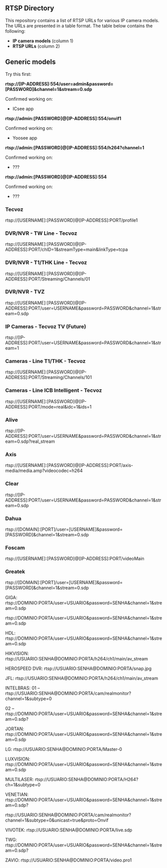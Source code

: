 ## RTSP Directory

This repository contains a list of RTSP URLs for various IP camera models. The URLs are presented in a table format. The table below contains the following:

- **IP camera models** (column 1)
- **RTSP URLs** (column 2)

## Generic models

Try this first:

**rtsp://[IP-ADDRESS]:554/user=admin&password=[PASSWORD]&channel=1&stream=0.sdp**

Confirmed working on:
- ICsee app

**rtsp://admin:[PASSWORD]@[IP-ADDRESS]:554/onvif1**

Confirmed working on:
- Yoosee app

**rtsp://admin:[PASSWORD]@[IP-ADDRESS]:554/h264?channel=1**

Confirmed working on:
- ???

**rtsp://admin:[PASSWORD]@[IP-ADDRESS]:554**

Confirmed working on:
- ???

### Tecvoz

rtsp://[USERNAME]:[PASSWORD]@[IP-ADDRESS]:PORT/profile1

### DVR/NVR - TW Line - Tecvoz

rtsp://[USERNAME]:[PASSWORD]@[IP-ADDRESS]:PORT/chID=1&streamType=main&linkType=tcpa

### DVR/NVR - T1/THK Line - Tecvoz

rtsp://[USERNAME]:[PASSWORD]@[IP-ADDRESS]:PORT/Streaming/Channels/01

### DVR/NVR - TVZ

rtsp://[USERNAME]:[PASSWORD]@[IP-ADDRESS]:PORT/user=USERNAME&password=PASSWORD&channel=1&stream=0.sdp

### IP Cameras - Tecvoz TV (Future)

rtsp://[IP-ADDRESS]:PORT/user=USERNAME&password=PASSWORD&channel=1&stream=1

### Cameras - Line T1/THK - Tecvoz

rtsp://[USERNAME]:[PASSWORD]@[IP-ADDRESS]:PORT/Streaming/Channels/101

### Cameras - Line ICB Intelligent - Tecvoz

rtsp://[USERNAME]:[PASSWORD]@[IP-ADDRESS]:PORT/mode=real&idc=1&ids=1

### Alive

rtsp://[IP-ADDRESS]:PORT/user=USERNAME&password=PASSWORD&channel=1&stream=0.sdp?real_stream

### Axis

rtsp://[USERNAME]:[PASSWORD]@[IP-ADDRESS]:PORT/axis-media/media.amp?videocodec=h264

### Clear

rtsp://[IP-ADDRESS]:PORT/user=USERNAME&password=PASSWORD&channel=1&stream=0.sdp

### Dahua

rtsp://[DOMAIN]:[PORT]/user=[USERNAME]&password=[PASSWORD]&channel=1&stream=0.sdp

### Foscam

rtsp://[USERNAME]:[PASSWORD]@[IP-ADDRESS]:PORT/videoMain

### Greatek

rtsp://[DOMAIN]:[PORT]/user=[USERNAME]&password=[PASSWORD]&channel=1&stream=0.sdp

GIGA:
rtsp://DOMINIO:PORTA/user=USUARIO&amp;password=SENHA&amp;channel=1&amp;stream=0.sdp

rtsp://DOMINIO:PORTA/user=USUARIO&password=SENHA&channel=1&stream=0.sdp

HDL:
rtsp://DOMINIO:PORTA/user=USUARIO&password=SENHA&channel=1&stream=0.sdp

HIKVISION:
rtsp://USUARIO:SENHA@DOMINIO:PORTA/h264/ch1/main/av_stream

HEROSPEED DVR:
rtsp://USUARIO:SENHA@DOMINIO:PORTA/snap.jpg

JFL:
rtsp://USUARIO:SENHA@DOMINIO:PORTA/h264/ch1/main/av_stream

INTELBRAS:
01 – rtsp://USUARIO:SENHA@DOMINIO:PORTA/cam/realmonitor?channel=1&subtype=0

02 – rtsp://DOMINIO:PORTA/user=USUARIO&password=SENHA&channel=1&stream=0.sdp?

JORTAN:
rtsp://DOMINIO:PORTA/user=USUARIO&password=SENHA&channel=1&stream=0.sdp

LG:
rtsp://USUARIO:SENHA@DOMINIO:PORTA/Master-0

LUXVISION:
rtsp://DOMINIO:PORTA/user=USUARIO&password=SENHA&channel=1&stream=0.sdp

MULTILASER:
rtsp://USUARIO:SENHA@DOMINIO:PORTA/H264?ch=1&subtype=0

VENETIAN:
rtsp://DOMINIO:PORTA/user=USUARIO&password=SENHA&channel=1&stream=0.sdp?

rtsp://USUARIO:SENHA@DOMINIO:PORTA/cam/realmonitor?channel=1&subtype=0&unicast=true&proto=Onvif

VIVOTEK:
rtsp://USUARIO:SENHA@DOMINIO:PORTA/live.sdp

TWG:
rtsp://DOMINIO:PORTA/user=USUARIO&password=SENHA&channel=1&stream=0.sdp?

ZAVIO:
rtsp://USUARIO:SENHA@DOMINIO:PORTA/video.pro1
